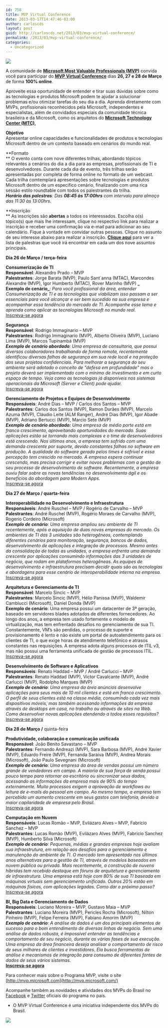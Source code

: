 ```yaml
---
id: 758
title: MVP Virtual Conference
date: 2013-03-17T14:47:46-03:00
author: carloscds
layout: post
guid: http://carloscds.net/2013/03/mvp-virtual-conference/
permalink: /2013/03/mvp-virtual-conference/
categories:
  - Uncategorized
---
```

![](http://www.microsoft.com/Brasil/images/MVPShow/MVP_Banner.jpg) 

A comunidade de [**Microsoft Most Valuable Professionals (MVP)**](http://mvp.microsoft.com/) convida você para participar do [**MVP Virtual Conference**](http://mvpvirtualconference.azurewebsites.net/) dias **26, 27 e 28 de Março** de forma **100% online**. 

Aproveite essa oportunidade de entender e tirar suas dúvidas sobre como as tecnologias e produtos Microsoft podem te ajudar a solucionar problemas e/ou otimizar tarefas do seu dia a dia. Aprenda diretamente com MVPs, profissionais reconhecidos pela Microsoft, independentes e especialistas, além de convidados especiais da comunidade técnica brasileira e da Microsoft, como os arquitetos do [**Microsoft Technology Center (MTC)**.](http://www.microsoft.com/brasil/mtc/) 

**Objetivo**  
Apresentar online capacidades e funcionalidades de produtos e tecnologias Microsoft dentro de um contexto baseado em cenários do mundo real. 

**Formato  
** O evento conta com nove diferentes trilhas, abordando tópicos relevantes a cenários do dia a dia para as empresas, profissionais de TI e desenvolvedores. Durante cada dia de evento, três trilhas serão apresentadas por completa de forma online no formato de um webcast. Cada trilha comtemplará apresentações sobre tecnologias e produtos Microsoft dentro de um especifico cenário, finalizando com uma rica sessão estilo roundtable com todos os palestrantes da trilha.  
_**Horário das palestras**: Das **08:45 às 17:00hrs** com intervalo para almoço das 11:30 às 13:00hrs._ 

**Inscrição  
** As inscrições são **abertas** a todos os interessados. Escolha o(s) tópico(s) que mais lhe interessam, clique no respectivo link para realizar a inscrição e receber uma confirmação via e-mail para adicionar ao seu calendário. Fique à vontade em convidar outras pessoas. Clique no assunto de seu interesse abaixo para realizar a inscrição. [**Clique aqui**](http://mvpvirtualconference.azurewebsites.net/) para ver a lista de palestras que você irá encontrar em cada um dos nove assuntos principais. 

**Dia 26 de Março / terça-feira** 

**Consumerização de TI**  
**Responsável**: Alexandro Prado &#8211; MVP  
**Palestrantes**: Jorge Barata (MVP), Paulo Sant´anna (MTAC), Marcondes Alexandre (MVP), Igor Humberto (MTAC), Rover Marinho (MVP) **_  
Exemplo de cenário_**_: Para você profissional da área, entender Consumerização de TI e as tecnologias que viabilizam isso passam a ser essenciais para você alcançar e ser bem sucedido na sua empresa e acompanhar essa tendência do mercado de TI. Acompanhe esse tema e aprenda como aplicar as tecnologias Microsoft no mundo real._  
[Inscreva-se agora](https://msevents.microsoft.com/CUI/EventDetail.aspx?EventID=1032533126&Culture=pt-BR&community=1) 

**Segurança**  
**Responsável**: Rodrigo Immaginario – MVP  
**Palestrantes**: Rodrigo Immaginario (MVP), Alberto Oliveira (MVP), Luciano Lima (MVP), Marcos Tupinambá (MVP)  
**_Exemplo de cenário abordado_**_: Uma empresa de consultoria, que possui diversos colaboradores trabalhando de forma remota, recentemente identificou diversas falhas de segurança em sua rede local e na proteção dos seus projetos confidenciais. Para melhorar a segurança do seu ambiente será adotado o conceito de "defesa em profundidade" mas o projeto deverá ser implementado com o mínimo de investimento e em curto espaço de tempo. Veja como as tecnologias já disponíveis nos sistemas operacionais da Microsoft (Server e Client) pode ajudar._  
[Inscreva-se agora](https://msevents.microsoft.com/CUI/EventDetail.aspx?EventID=1032547864&Culture=pt-BR&community=1) 

**Gerenciamento de Projetos e Equipes de Desenvolvimento**  
**Responsáveis**: André Dias &#8211; MVP / Carlos dos Santos – MVP  
**Palestrantes**: Carlos dos Santos (MVP), Ramon Durães (MVP), Marcelo Azuma (MVP), Cláudio Leite (ALM Ranger), André Dias (MVP), Igor Abade (MVP), Adriano Bertucci (MVP), Marcio Sete (MVP)  
**_Exemplo de cenário abordado:_** _Uma empresa de médio porte está em franco crescimento, aproveitando oportunidades do mercado. Suas aplicações estão se tornando mais complexas e o time de desenvolvedores está crescendo. Nos últimos anos, a empresa tem sofrido com uma demanda crescente por suporte, devido constantes falhas no software em produção. A qualidade do software gerado pelos times é sofrível e essa percepção tem crescido no mercado. A empresa espera continuar crescendo, mas precisa corrigir e evitar novos problemas com a gestão de seu processo de desenvolvimento de software. Recentemente, a empresa ouviu falar sobre as novas tendências no desenvolvimento ágil e os benefícios da abordagem para Modern Apps._  
[Inscreva-se agora](https://msevents.microsoft.com/CUI/EventDetail.aspx?EventID=1032547866&Culture=pt-BR&community=1) 

**Dia 27 de Março / quarta-feira** 

**Interoperabilidade no Desenvolvimento e Infraestrutura**  
**Responsáveis**: André Ruschel &#8211; MVP / Rogério de Carvalho &#8211; MVP  
**Palestrantes**: André Ruschel (MVP), Rogério Moraes de Carvalho (MVP), Rogerio Cordeiro (Microsoft)  
**_Exemplo de cenário_**_: Uma empresa ampliou seu ambiente de TI recentemente, após a aquisição de duas novas empresas do mercado. Os ambientes de TI das 3 unidades são heterogêneos, contemplando diferentes cenários para monitoração, segurança, bancos de dados, desenvolvimento de aplicações e integração de processos. Mesmo antes da consolidação de todas as unidades, a empresa enfrenta uma demanda crescente por aplicações consumindo informações das 3 unidades de negócio, que rodam em plataformas heterogêneas. As equipes de desenvolvimento e infraestrutura precisam decidir quais são as tecnologias e abordagens para esse cenário de interoperabilidade interna na empresa._  
[Inscreva-se agora](https://msevents.microsoft.com/CUI/EventDetail.aspx?EventID=1032547868&Culture=pt-BR&community=1) 

**Arquitetura e Gerenciamento de TI**  
**Responsável**: Marcelo Sincic &#8211; MVP  
**Palestrantes**: Marcelo Sincic (MVP), Hélio Panissa (MVP), Waldemir Cambiucci (Microsoft), Daniel Donda (MVP)  
**Exemplo de cenário**: Uma empresa possui um datacenter de 3ª geração, baseado em servidores blades adotados de diferentes fornecedores. Ao longo dos anos, a empresa tem usado fortemente o modelo de virtualização, mas tem enfrentado desafios no gerenciamento de sua TI. Constantemente, VM’s são perdidas, o processo de suporte e provisionamento é lento e não existe um portal de autoatendimento para os clientes de TI, o que exige horas de atendimento telefônico e atrasos constantes nas requisições. A empresa adota alguns processos de ITIL v3, mas não possui uma ferramenta unificada de gestão de processos ITIL.  
[Inscreva-se agora](https://msevents.microsoft.com/CUI/EventDetail.aspx?EventID=1032547870&Culture=pt-BR&community=1) 

**Desenvolvimento de Software e Aplicativos**  
**Responsáveis**: Renato Haddad &#8211; MVP / André Carlucci &#8211; MVP  
**Palestrantes**: Renato Haddad (MVP), Victor Cavalcante (MVP), André Carlucci (MVP), Rodolpho Marques (MVP)  
**_Exemplo de cenário_**_: Uma empresa da área anúncios desenvolve aplicações para seus mais de 10 mil clientes e está em franco crescimento. O perfil de seus clientes está na classe média, consumindo cada vez mais dispositivos móveis, mas também acessando informações da empresa através de desktops em casa, no trabalho ou através de sites na Web. Como desenvolver novas aplicações atendendo a todos esses requisitos?_  
[Inscreva-se agora](https://msevents.microsoft.com/CUI/EventDetail.aspx?EventID=1032547872&Culture=pt-BR&community=1) 

**Dia 28 de Março /** quinta-feira 

**Produtividade, colaboração e comunicação unificada**  
**Responsável**: João Benito Savastano &#8211; MVP  
**Palestrantes**: Fernando Andreazi (MVP), Sara Barbosa (MVP), André Xavier (MVP), Eduardo Freire (MVP), Fernanda Saraiva (MVP), Andrea Morais (Microsoft), João Paulo Sevegnani (Microsoft)  
**_Exemplo de cenário_**_: Uma empresa da área de vendas possui um número grande de vendedores em campo. A maioria de sua força de venda possui pouco tempo para retornar ao escritório ou sincronizar seus dados, acessando as informações da empresa mais de 90% do tempo externamente. Muito processos exigem a aprovação de workflows ou leitura de e-mails do pessoal em campo. Ao mesmo tempo, a empresa tem percebido um aumento crescente em seus gastos com telefonia, devido a maior capilaridade de empresa pelo Brasil._  
[Inscreva-se agora](https://msevents.microsoft.com/CUI/EventDetail.aspx?EventID=1032547874&Culture=pt-BR&community=1) 

**Computação em Nuvem**  
**Responsáveis**: Lucas Romão &#8211; MVP, Evilázaro Alves &#8211; MVP, Fabrício Sanchez &#8211; MVP  
**Palestrantes**: Lucas Romão (MVP), Evilázaro Alves (MVP), Fabrício Sanchez (MVP), Humberto Silva (Microsoft)  
**_Exemplo de cenário_**_: Pequenas, médias e grandes empresas hoje avaliam sua infraestrutura, em relação aos desafios para o gerenciamento e manutenção do ambiente de TI. O mercado tem apresentado nos últimos anos alternativas para a gestão de TI, através de modelos baseados em nuvem pública ou privada. Mais recentemente, a construção de nuvens híbridas tem recebido destaque em fóruns de arquitetura e gerenciamento de infraestrutura. Uma empresa está hoje com 80% de sua TI baseada em máquinas virtuais sem gerenciamento unificado. Outros 20% estão em máquinas físicas, com aplicações legadas. Como dar o próximo passo?_  
[Inscreva-se agora](https://msevents.microsoft.com/CUI/EventDetail.aspx?EventID=1032547876&Culture=pt-BR&community=1) 

**BI, Big Data e Gerenciamento de Dados**  
**Responsáveis**: Luciano Moreira &#8211; MVP, Gustavo Maia &#8211; MVP  
**Palestrantes**: Luciano Moreira (MVP), Pericles Rocha (Microsoft), Nilton Pinheiro (MVP), Felipe Ferreira (MVP), Fabiano Amorim (MVP)  
**_Exemplo de cenário_**_: A análise de dados é um dos principais elementos de sucesso para o bom entendimento de diversas linhas de negócio. Sem uma análise de dados robusta, é impossível entender as tendências e comportamento de seu negócio, durante as várias fases de sua execução. Uma empresa da área financeira deseja analisar o comportamento de risco de seus milhares de clientes e investidores. Ela busca ferramentas de análise e mecanismos de integração para consumo de diferentes fontes de dados de seus vários sistemas._  
[**Inscreva-se agora**](https://msevents.microsoft.com/CUI/EventDetail.aspx?EventID=1032547878&Culture=pt-BR&community=1) 

Para conhecer mais sobre o Programa MVP, visite o site [http://mvp.microsoft.com](http://mvp.microsoft.com/) 

Acompanhe também as novidades e atividades dos MVPs do Brasil no [Facebook](http://www.facebook.com/mvpbr) e [Twitter](http://twitter.com/mvpbrasil) oficiais do programa no país. 

* O MVP Virtual Conference é uma iniciativa independente dos MVPs do Brasil. 

![](http://www.microsoft.com/Brasil/images/MVPShow/Bottom.jpg)